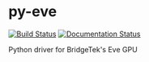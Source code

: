 # py-eve

[![Build Status](https://travis-ci.org/jamesbowman/py-bteve.svg?branch=master)](https://travis-ci.org/jamesbowman/py-bteve)
[![Documentation Status](https://readthedocs.org/projects/bteve/badge/?version=latest)](https://bteve.readthedocs.io/en/latest/?badge=latest)

Python driver for BridgeTek's Eve GPU
